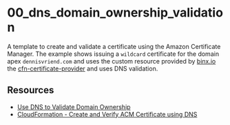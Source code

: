 # 00_dns_domain_ownership_validation
A template to create and validate a certificate using the Amazon Certificate Manager. The example shows 
issuing a `wildcard` certificate for the domain apex `dennisvriend.com` and uses the custom resource provided 
by [binx.io](https://binx.io/) the [cfn-certificate-provider](https://github.com/binxio/cfn-certificate-provider) and
uses DNS validation.
 
## Resources
- [Use DNS to Validate Domain Ownership](https://docs.aws.amazon.com/acm/latest/userguide/gs-acm-validate-dns.html)
- [CloudFormation - Create and Verify ACM Certificate using DNS](https://www.reddit.com/r/aws/comments/8g1vhq/cloudformation_create_and_verify_acm_certificate/)  

